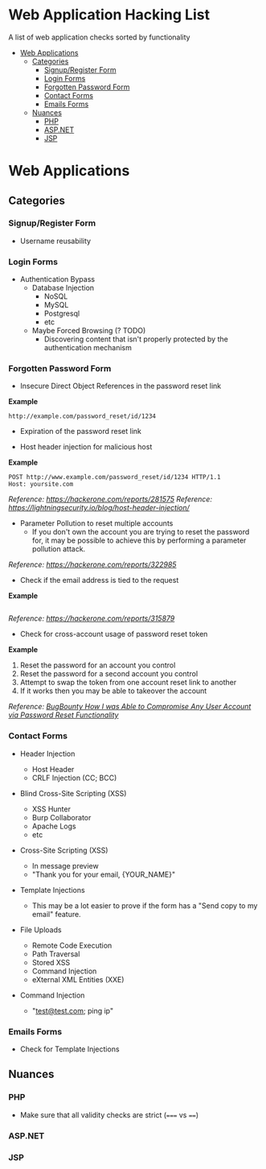 # Web Application Hacking List
A list of web application checks sorted by functionality

- [Web Applications](#web-applications)
  - [Categories](#categories)
    - [Signup/Register Form](#signupregister-form)
    - [Login Forms](#login-forms)
    - [Forgotten Password Form](#forgotten-password-form)
    - [Contact Forms](#contact-forms)
    - [Emails Forms](#emails-forms)
  - [Nuances](#nuances)
    - [PHP](#php)
    - [ASP.NET](#aspnet)
    - [JSP](#jsp)


# Web Applications

## Categories

### Signup/Register Form

- Username reusability

### Login Forms

- Authentication Bypass
    - Database Injection 
        - NoSQL
        - MySQL
        - Postgresql
        - etc
    - Maybe Forced Browsing (? TODO)
        - Discovering content that isn't properly protected by the authentication mechanism

### Forgotten Password Form

- Insecure Direct Object References in the password reset link

**Example**
```
http://example.com/password_reset/id/1234
```

- Expiration of the password reset link

- Host header injection for malicious host

**Example**
```
POST http://www.example.com/password_reset/id/1234 HTTP/1.1
Host: yoursite.com
```    
*Reference: https://hackerone.com/reports/281575*
*Reference: https://lightningsecurity.io/blog/host-header-injection/*

- Parameter Pollution to reset multiple accounts
    - If you don't own the account you are trying to reset the password for, it may be possible to achieve this by performing a parameter pollution attack. 

*Reference: https://hackerone.com/reports/322985*

- Check if the email address is tied to the request

**Example**
```

```
*Reference: https://hackerone.com/reports/315879*

- Check for cross-account usage of password reset token

**Example**
1. Reset the password for an account you control
2. Reset the password for a second account you control
3. Attempt to swap the token from one account reset link to another
4. If it works then you may be able to takeover the account

*Reference: [BugBounty How I was Able to Compromise Any User Account via Password Reset Functionality](https://medium.com/bugbountywriteup/bugbounty-how-i-was-able-to-compromise-any-user-account-via-reset-password-functionality-a11bb5f863b3 "BugBounty How I was Able to Compromise Any User Account via Password Reset Functionality")*


### Contact Forms

- Header Injection 
    - Host Header
    - CRLF Injection (CC; BCC)

- Blind Cross-Site Scripting (XSS)
    - XSS Hunter
    - Burp Collaborator
    - Apache Logs
    - etc

- Cross-Site Scripting (XSS)
    - In message preview
    - "Thank you for your email, {YOUR_NAME}"

- Template Injections
    - This may be a lot easier to prove if the form has a "Send copy to my email" feature.

- File Uploads
    - Remote Code Execution
    - Path Traversal
    - Stored XSS
    - Command Injection
    - eXternal XML Entities (XXE)

- Command Injection
    - "test@test.com; ping ip"

### Emails Forms

- Check for Template Injections


## Nuances 

### PHP

- Make sure that all validity checks are strict (`===` vs `==`)

### ASP.NET

### JSP
